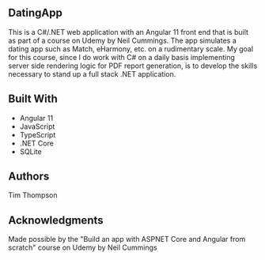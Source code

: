 <h2>DatingApp</h2>
<p>This is a C#/.NET web application with an Angular 11 front end that is built as part of a course on Udemy by Neil Cummings. The app simulates a dating app such as Match, eHarmony, etc. on a rudimentary scale. My goal for this course, since I do work with C# on a daily basis implementing server side rendering logic for PDF report generation, is to develop the skills necessary to stand up a full stack .NET application.</p>

<h2>Built With</h2>
  <ul>
    <li>Angular 11
    <li>JavaScript
    <li>TypeScript
    <li>.NET Core
    <li>SQLite
  </ul>

<h2>Authors</h2>
<p>Tim Thompson</p>

<h2>Acknowledgments</h2>
<p>Made possible by the "Build an app with ASPNET Core and Angular from scratch" course on Udemy by Neil Cummings</p>

